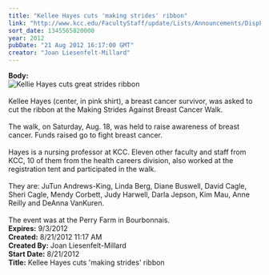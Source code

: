 ```yaml
---
title: "Kellee Hayes cuts 'making strides' ribbon"
link: "http://www.kcc.edu/FacultyStaff/update/Lists/Announcements/DispForm.aspx?ID=785"
sort_date: 1345565820000
year: 2012
pubDate: "21 Aug 2012 16:17:00 GMT"
creator: "Joan Liesenfelt-Millard"
---
```


<div><b>Body:</b> <div class=ExternalClass57C81023D3FF4DE1936E42B01D426E38>
<div><img alt="Kellie Hayes cuts great strides ribbon" src="/PublishingImages/Kellee-Hayes-cuts-great-strides-ribbon-web.jpg"></div>
<div> </div>
<div>Kellee Hayes (center, in pink shirt), a breast cancer survivor, was asked to cut the ribbon at the Making Strides Against Breast Cancer Walk. </div>
<div> </div>
<div>The walk, on Saturday, Aug. 18, was held to raise awareness of breast cancer. Funds raised go to fight breast cancer. </div>
<div> </div>
<div>Hayes is a nursing professor at KCC. Eleven other faculty and staff from KCC, 10 of them from the health careers division, also worked at the registration tent and participated in the walk. </div>
<div> </div>
<div>They are: JuTun Andrews-King, Linda Berg, Diane Buswell, David Cagle, Sheri Cagle, Mendy Corbett, Judy Harwell, Darla Jepson, Kim Mau, Anne Reilly and DeAnna VanKuren. </div>
<div> </div>
<div>The event was at the Perry Farm in Bourbonnais.</div></div></div>
<div><b>Expires:</b> 9/3/2012</div>
<div><b>Created:</b> 8/21/2012 11:17 AM</div>
<div><b>Created By:</b> Joan Liesenfelt-Millard</div>
<div><b>Start Date:</b> 8/21/2012</div>
<div><b>Title:</b> Kellee Hayes cuts &#39;making strides&#39; ribbon</div>
